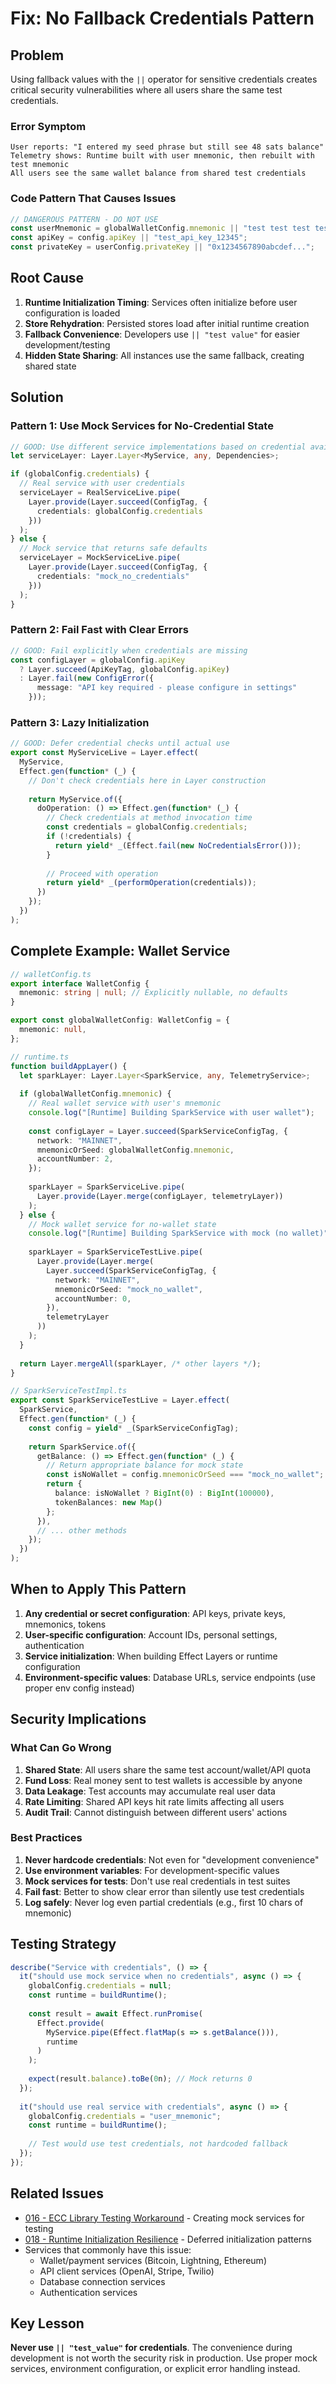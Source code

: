 # Fix: No Fallback Credentials Pattern

## Problem

Using fallback values with the `||` operator for sensitive credentials creates critical security vulnerabilities where all users share the same test credentials.

### Error Symptom
```
User reports: "I entered my seed phrase but still see 48 sats balance"
Telemetry shows: Runtime built with user mnemonic, then rebuilt with test mnemonic
All users see the same wallet balance from shared test credentials
```

### Code Pattern That Causes Issues
```typescript
// DANGEROUS PATTERN - DO NOT USE
const userMnemonic = globalWalletConfig.mnemonic || "test test test test test test test test test test test junk";
const apiKey = config.apiKey || "test_api_key_12345";
const privateKey = userConfig.privateKey || "0x1234567890abcdef...";
```

## Root Cause

1. **Runtime Initialization Timing**: Services often initialize before user configuration is loaded
2. **Store Rehydration**: Persisted stores load after initial runtime creation
3. **Fallback Convenience**: Developers use `|| "test value"` for easier development/testing
4. **Hidden State Sharing**: All instances use the same fallback, creating shared state

## Solution

### Pattern 1: Use Mock Services for No-Credential State
```typescript
// GOOD: Use different service implementations based on credential availability
let serviceLayer: Layer.Layer<MyService, any, Dependencies>;

if (globalConfig.credentials) {
  // Real service with user credentials
  serviceLayer = RealServiceLive.pipe(
    Layer.provide(Layer.succeed(ConfigTag, {
      credentials: globalConfig.credentials
    }))
  );
} else {
  // Mock service that returns safe defaults
  serviceLayer = MockServiceLive.pipe(
    Layer.provide(Layer.succeed(ConfigTag, {
      credentials: "mock_no_credentials"
    }))
  );
}
```

### Pattern 2: Fail Fast with Clear Errors
```typescript
// GOOD: Fail explicitly when credentials are missing
const configLayer = globalConfig.apiKey 
  ? Layer.succeed(ApiKeyTag, globalConfig.apiKey)
  : Layer.fail(new ConfigError({ 
      message: "API key required - please configure in settings" 
    }));
```

### Pattern 3: Lazy Initialization
```typescript
// GOOD: Defer credential checks until actual use
export const MyServiceLive = Layer.effect(
  MyService,
  Effect.gen(function* (_) {
    // Don't check credentials here in Layer construction
    
    return MyService.of({
      doOperation: () => Effect.gen(function* (_) {
        // Check credentials at method invocation time
        const credentials = globalConfig.credentials;
        if (!credentials) {
          return yield* _(Effect.fail(new NoCredentialsError()));
        }
        
        // Proceed with operation
        return yield* _(performOperation(credentials));
      })
    });
  })
);
```

## Complete Example: Wallet Service

```typescript
// walletConfig.ts
export interface WalletConfig {
  mnemonic: string | null; // Explicitly nullable, no defaults
}

export const globalWalletConfig: WalletConfig = {
  mnemonic: null,
};

// runtime.ts
function buildAppLayer() {
  let sparkLayer: Layer.Layer<SparkService, any, TelemetryService>;
  
  if (globalWalletConfig.mnemonic) {
    // Real wallet service with user's mnemonic
    console.log("[Runtime] Building SparkService with user wallet");
    
    const configLayer = Layer.succeed(SparkServiceConfigTag, {
      network: "MAINNET",
      mnemonicOrSeed: globalWalletConfig.mnemonic,
      accountNumber: 2,
    });
    
    sparkLayer = SparkServiceLive.pipe(
      Layer.provide(Layer.merge(configLayer, telemetryLayer))
    );
  } else {
    // Mock wallet service for no-wallet state
    console.log("[Runtime] Building SparkService with mock (no wallet)");
    
    sparkLayer = SparkServiceTestLive.pipe(
      Layer.provide(Layer.merge(
        Layer.succeed(SparkServiceConfigTag, {
          network: "MAINNET", 
          mnemonicOrSeed: "mock_no_wallet",
          accountNumber: 0,
        }),
        telemetryLayer
      ))
    );
  }
  
  return Layer.mergeAll(sparkLayer, /* other layers */);
}

// SparkServiceTestImpl.ts
export const SparkServiceTestLive = Layer.effect(
  SparkService,
  Effect.gen(function* (_) {
    const config = yield* _(SparkServiceConfigTag);
    
    return SparkService.of({
      getBalance: () => Effect.gen(function* (_) {
        // Return appropriate balance for mock state
        const isNoWallet = config.mnemonicOrSeed === "mock_no_wallet";
        return {
          balance: isNoWallet ? BigInt(0) : BigInt(100000),
          tokenBalances: new Map()
        };
      }),
      // ... other methods
    });
  })
);
```

## When to Apply This Pattern

1. **Any credential or secret configuration**: API keys, private keys, mnemonics, tokens
2. **User-specific configuration**: Account IDs, personal settings, authentication
3. **Service initialization**: When building Effect Layers or runtime configuration
4. **Environment-specific values**: Database URLs, service endpoints (use proper env config instead)

## Security Implications

### What Can Go Wrong
1. **Shared State**: All users share the same test account/wallet/API quota
2. **Fund Loss**: Real money sent to test wallets is accessible by anyone
3. **Data Leakage**: Test accounts may accumulate real user data
4. **Rate Limiting**: Shared API keys hit rate limits affecting all users
5. **Audit Trail**: Cannot distinguish between different users' actions

### Best Practices
1. **Never hardcode credentials**: Not even for "development convenience"
2. **Use environment variables**: For development-specific values
3. **Mock services for tests**: Don't use real credentials in test suites
4. **Fail fast**: Better to show clear error than silently use test credentials
5. **Log safely**: Never log even partial credentials (e.g., first 10 chars of mnemonic)

## Testing Strategy

```typescript
describe("Service with credentials", () => {
  it("should use mock service when no credentials", async () => {
    globalConfig.credentials = null;
    const runtime = buildRuntime();
    
    const result = await Effect.runPromise(
      Effect.provide(
        MyService.pipe(Effect.flatMap(s => s.getBalance())),
        runtime
      )
    );
    
    expect(result.balance).toBe(0n); // Mock returns 0
  });
  
  it("should use real service with credentials", async () => {
    globalConfig.credentials = "user_mnemonic";
    const runtime = buildRuntime();
    
    // Test would use test credentials, not hardcoded fallback
  });
});
```

## Related Issues

- [016 - ECC Library Testing Workaround](./016-ecc-library-testing-workaround.md) - Creating mock services for testing
- [018 - Runtime Initialization Resilience](./018-runtime-initialization-resilience.md) - Deferred initialization patterns
- Services that commonly have this issue:
  - Wallet/payment services (Bitcoin, Lightning, Ethereum)
  - API client services (OpenAI, Stripe, Twilio)
  - Database connection services
  - Authentication services

## Key Lesson

**Never use `|| "test_value"` for credentials**. The convenience during development is not worth the security risk in production. Use proper mock services, environment configuration, or explicit error handling instead.